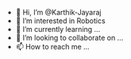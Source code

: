 - 👋 Hi, I’m @Karthik-Jayaraj
- 👀 I’m interested in Robotics
- 🌱 I’m currently learning ...
- 💞️ I’m looking to collaborate on ...
- 📫 How to reach me ...

<!---
Karthik-Jayaraj/Karthik-Jayaraj is a ✨ special ✨ repository because its `README.md` (this file) appears on your GitHub profile.
You can click the Preview link to take a look at your changes.
--->
